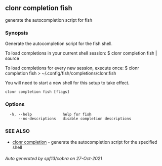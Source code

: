 ## clonr completion fish

generate the autocompletion script for fish

### Synopsis


Generate the autocompletion script for the fish shell.

To load completions in your current shell session:
$ clonr completion fish | source

To load completions for every new session, execute once:
$ clonr completion fish > ~/.config/fish/completions/clonr.fish

You will need to start a new shell for this setup to take effect.


```
clonr completion fish [flags]
```

### Options

```
  -h, --help              help for fish
      --no-descriptions   disable completion descriptions
```

### SEE ALSO

* [clonr completion](clonr_completion.md)	 - generate the autocompletion script for the specified shell

###### Auto generated by spf13/cobra on 27-Oct-2021
